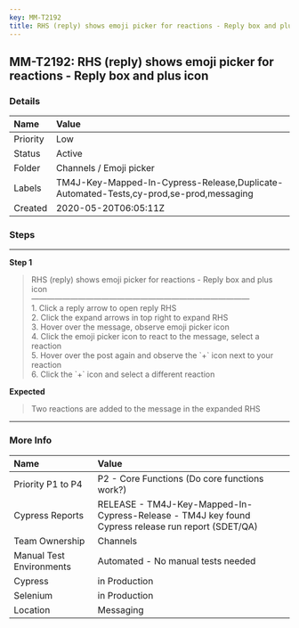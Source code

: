 ```yaml
---
key: MM-T2192
title: RHS (reply) shows emoji picker for reactions - Reply box and plus icon
---
```


## MM-T2192: RHS (reply) shows emoji picker for reactions - Reply box and plus icon

### Details

| Name     | Value                                                                                  |
| :------- | :------------------------------------------------------------------------------------- |
| Priority | Low                                                                                    |
| Status   | Active                                                                                 |
| Folder   | Channels / Emoji picker                                                                |
| Labels   | TM4J-Key-Mapped-In-Cypress-Release,Duplicate-Automated-Tests,cy-prod,se-prod,messaging |
| Created  | 2020-05-20T06:05:11Z                                                                   |

### Steps

<hr/>

**Step 1**

> <article>RHS (reply) shows emoji picker for reactions - Reply box and plus icon<br />&mdash;&mdash;&mdash;&mdash;&mdash;&mdash;&mdash;&mdash;&mdash;&mdash;&mdash;&mdash;&mdash;&mdash;&mdash;&mdash;&mdash;&mdash;&mdash;&mdash;&mdash;&mdash;&mdash;&mdash;&mdash;&mdash;&mdash;&mdash;<br />1. Click a reply arrow to open reply RHS<br />2. Click the expand arrows in top right to expand RHS<br />3. Hover over the message, observe emoji picker icon<br />4. Click the emoji picker icon to react to the message, select a reaction<br />5. Hover over the post again and observe the `+` icon next to your reaction<br />6. Click the `+` icon and select a different reaction</article>

**Expected**

> <article>Two reactions are added to the message in the expanded RHS</article>

<hr/>

### More Info

| Name                     | Value                                                                                              |
| :----------------------- | :------------------------------------------------------------------------------------------------- |
| Priority P1 to P4        | P2 - Core Functions (Do core functions work?)                                                      |
| Cypress Reports          | RELEASE - TM4J-Key-Mapped-In-Cypress-Release - TM4J key found Cypress release run report (SDET/QA) |
| Team Ownership           | Channels                                                                                           |
| Manual Test Environments | Automated - No manual tests needed                                                                 |
| Cypress                  | in Production                                                                                      |
| Selenium                 | in Production                                                                                      |
| Location                 | Messaging                                                                                          |
